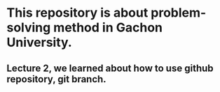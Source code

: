# This repository is about problem-solving method in Gachon University.
## Lecture 2, we learned about how to use github repository, git branch.
